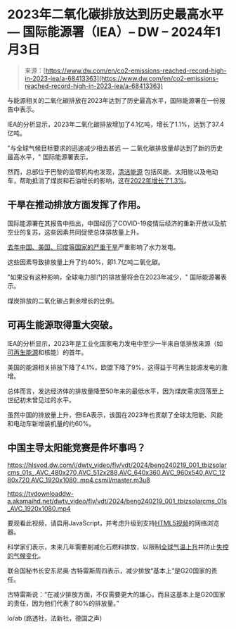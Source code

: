 <!--yml

category: 未分类

date: 2024-05-27 14:31:23

-->

# 2023年二氧化碳排放达到历史最高水平 — 国际能源署（IEA）– DW – 2024年1月3日

> 来源：[https://www.dw.com/en/co2-emissions-reached-record-high-in-2023-iea/a-68413363](https://www.dw.com/en/co2-emissions-reached-record-high-in-2023-iea/a-68413363)

与能源相关的二氧化碳排放在2023年达到了历史最高水平，国际能源署在一份报告中表示。

IEA的分析显示，2023年二氧化碳排放增加了4.1亿吨，增长了1.1%，达到了37.4亿吨。

"与全球气候目标要求的迅速减少相去甚远 — 二氧化碳排放量却达到了新的历史最高水平，" 国际能源署表示。

然而，总部位于巴黎的监管机构也发现，[清洁能源](https://www.iea.org/reports/clean-energy-market-monitor-march-2024 "External link — clean energy") 包括风能、太阳能以及电动车，帮助抵消了煤炭和石油增长的影响，这在[2022年增长了1.3%](/en/co2-emissions-reached-record-high-in-2022-says-iea/a-64859814)。

## 干旱在推动排放方面发挥了作用。

国际能源署在其报告中指出，中国经历了COVID-19疫情后经济的重新开放以及航空业的复苏，这些因素共同促使总体排放量上升。

[去年中国、美国、印度等国家的严重干旱](/en/heat-and-drought/t-19024671)严重影响了水力发电。

这些因素导致排放量上升了约40%，即1.7亿吨二氧化碳。

"如果没有这种影响，全球电力部门的排放量将会在2023年减少，" 国际能源署表示。

煤炭排放的二氧化碳占剩余增长的比例。

## 可再生能源取得重大突破。

IEA的分析显示，2023年是工业化国家电力发电中至少一半来自低排放来源（如[可再生能源](/en/climate-change-solutions/t-68124026)和核能）的首年。

美国的能源相关排放下降了4.1%，欧盟下降了9%，这得益于可再生能源发电的激增。

总体而言，发达经济体的排放量降至50年来的最低水平，因为煤炭需求回落至上世纪初未曾见过的水平。

虽然中国的排放量上升，但IEA表示，该国在2023年也贡献了全球太阳能、风能和电动车新增装机量的约60%。

## 中国主导太阳能竞赛是件坏事吗？

<https://hlsvod.dw.com/i/dwtv_video/flv/vdt/2024/beng240219_001_tbizsolarcms_01s_,AVC_480x270,AVC_512x288,AVC_640x360,AVC_960x540,AVC_1280x720,AVC_1920x1080,.mp4.csmil/master.m3u8>

<https://tvdownloaddw-a.akamaihd.net/dwtv_video/flv/vdt/2024/beng240219_001_tbizsolarcms_01s_AVC_1920x1080.mp4>

<track src="https://www.dw.com/media/subtitles/68305660" srclang="en" label="ENGLISH" default="">

要观看此视频，请启用JavaScript，并考虑升级到支持[HTML5视频](https://videojs.com/html5-video-support/)的网络浏览器。

科学家们表示，未来几年需要削减化石燃料排放，以限制[全球气温上升](/en/climate-change/t-18614374)并防止[失控的气候变化](/en/extreme-weather/t-19020379)。

联合国秘书长安东尼奥·古特雷斯周四表示，减少排放“基本上”是G20国家的责任。

古特雷斯说：“在减少排放方面，不仅需要更大的雄心，而且这基本上是G20国家的责任，因为他们代表了80%的排放量。”

lo/ab (路透社，法新社，德国之声)
